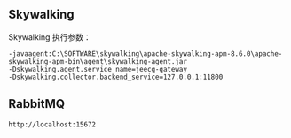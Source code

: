



## Skywalking
Skywalking 执行参数：
```
-javaagent:C:\SOFTWARE\skywalking\apache-skywalking-apm-8.6.0\apache-skywalking-apm-bin\agent\skywalking-agent.jar
-Dskywalking.agent.service_name=jeecg-gateway
-Dskywalking.collector.backend_service=127.0.0.1:11800
```

## RabbitMQ
`http://localhost:15672`



